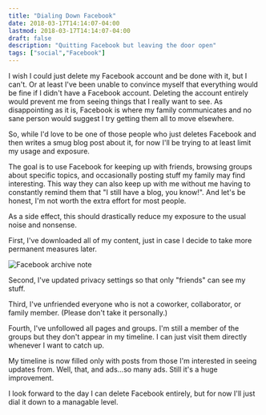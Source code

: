 ```yaml
---
title: "Dialing Down Facebook"
date: 2018-03-17T14:14:07-04:00 
lastmod: 2018-03-17T14:14:07-04:00
draft: false
description: "Quitting Facebook but leaving the door open"
tags: ["social","Facebook"]
---
```


I wish I could just delete my Facebook account and be done with it, but I can't. Or at least I've been unable to convince myself that everything would be fine if I didn't have a Facebook account. Deleting the account entirely would prevent me from seeing things that I really want to see. As disappointing as it is, Facebook is where my family communicates and no sane person would suggest I try getting them all to move elsewhere.

So, while I'd love to be one of those people who just deletes Facebook and then writes a smug blog post about it, for now I'll be trying to at least limit my usage and exposure.

The goal is to use Facebook for keeping up with friends, browsing groups about specific topics, and occasionally posting stuff my family may find interesting. This way they can also keep up with me without me having to constantly remind them that "I still have a blog, you know!". And let's be honest, I'm not worth the extra effort for most people.

As a side effect, this should drastically reduce my exposure to the usual noise and nonsense.

First, I've downloaded all of my content, just in case I decide to take more permanent measures later.

<img src="/img/2018/facebook-download-note.png" alt="Facebook archive note" />

Second, I've updated privacy settings so that only "friends" can see my stuff.

Third, I've unfriended everyone who is not a coworker, collaborator, or family member. (Please don't take it personally.) 

Fourth, I've unfollowed all pages and groups. I'm still a member of the groups but they don't appear in my timeline. I can just visit them directly whenever I want to catch up.

My timeline is now filled only with posts from those I'm interested in seeing updates from. Well, that, and ads...so many ads. Still it's a huge improvement. 

I look forward to the day I can delete Facebook entirely, but for now I'll just dial it down to a managable level.


